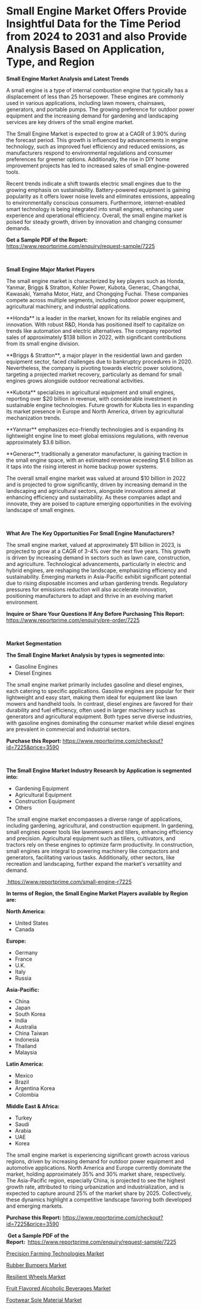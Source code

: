 <p><h1>Small Engine Market Offers Provide Insightful Data for the Time Period from 2024 to 2031 and also Provide Analysis Based on Application, Type, and Region</h1></p><p><strong>Small Engine Market Analysis and Latest Trends</strong></p>
<p><p>A small engine is a type of internal combustion engine that typically has a displacement of less than 25 horsepower. These engines are commonly used in various applications, including lawn mowers, chainsaws, generators, and portable pumps. The growing preference for outdoor power equipment and the increasing demand for gardening and landscaping services are key drivers of the small engine market.</p><p>The Small Engine Market is expected to grow at a CAGR of 3.90% during the forecast period. This growth is influenced by advancements in engine technology, such as improved fuel efficiency and reduced emissions, as manufacturers respond to environmental regulations and consumer preferences for greener options. Additionally, the rise in DIY home improvement projects has led to increased sales of small engine-powered tools.</p><p>Recent trends indicate a shift towards electric small engines due to the growing emphasis on sustainability. Battery-powered equipment is gaining popularity as it offers lower noise levels and eliminates emissions, appealing to environmentally conscious consumers. Furthermore, internet-enabled smart technology is being integrated into small engines, enhancing user experience and operational efficiency. Overall, the small engine market is poised for steady growth, driven by innovation and changing consumer demands.</p></p>
<p><strong>Get a Sample PDF of the Report:&nbsp;</strong> <a href="https://www.reportprime.com/enquiry/request-sample/7225">https://www.reportprime.com/enquiry/request-sample/7225</a></p>
<p>&nbsp;</p>
<p><strong>Small Engine Major Market Players</strong></p>
<p><p>The small engine market is characterized by key players such as Honda, Yanmar, Briggs & Stratton, Kohler Power, Kubota, Generac, Changchai, Kawasaki, Yamaha Motor, Hatz, and Chongqing Fuchai. These companies compete across multiple segments, including outdoor power equipment, agricultural machinery, and industrial applications.</p><p>**Honda** is a leader in the market, known for its reliable engines and innovation. With robust R&D, Honda has positioned itself to capitalize on trends like automation and electric alternatives. The company reported sales of approximately $138 billion in 2022, with significant contributions from its small engine division.</p><p>**Briggs & Stratton**, a major player in the residential lawn and garden equipment sector, faced challenges due to bankruptcy procedures in 2020. Nevertheless, the company is pivoting towards electric power solutions, targeting a projected market recovery, particularly as demand for small engines grows alongside outdoor recreational activities.</p><p>**Kubota** specializes in agricultural equipment and small engines, reporting over $20 billion in revenue, with considerable investment in sustainable engine technologies. Future growth for Kubota lies in expanding its market presence in Europe and North America, driven by agricultural mechanization trends.</p><p>**Yanmar** emphasizes eco-friendly technologies and is expanding its lightweight engine line to meet global emissions regulations, with revenue approximately $3.6 billion. </p><p>**Generac**, traditionally a generator manufacturer, is gaining traction in the small engine space, with an estimated revenue exceeding $1.6 billion as it taps into the rising interest in home backup power systems.</p><p>The overall small engine market was valued at around $10 billion in 2022 and is projected to grow significantly, driven by increasing demand in the landscaping and agricultural sectors, alongside innovations aimed at enhancing efficiency and sustainability. As these companies adapt and innovate, they are poised to capture emerging opportunities in the evolving landscape of small engines.</p></p>
<p>&nbsp;</p>
<p><strong>What Are The Key Opportunities For Small Engine Manufacturers?</strong></p>
<p><p>The small engine market, valued at approximately $11 billion in 2023, is projected to grow at a CAGR of 3-4% over the next five years. This growth is driven by increasing demand in sectors such as lawn care, construction, and agriculture. Technological advancements, particularly in electric and hybrid engines, are reshaping the landscape, emphasizing efficiency and sustainability. Emerging markets in Asia-Pacific exhibit significant potential due to rising disposable incomes and urban gardening trends. Regulatory pressures for emissions reduction will also accelerate innovation, positioning manufacturers to adapt and thrive in an evolving market environment.</p></p>
<p><strong>Inquire or Share Your Questions If Any Before Purchasing This Report:</strong> <a href="https://www.reportprime.com/enquiry/pre-order/7225">https://www.reportprime.com/enquiry/pre-order/7225</a></p>
<p>&nbsp;</p>
<p><strong>Market Segmentation</strong></p>
<p><strong>The Small Engine Market Analysis by types is segmented into:</strong></p>
<p><ul><li>Gasoline Engines</li><li>Diesel Engines</li></ul></p>
<p><p>The small engine market primarily includes gasoline and diesel engines, each catering to specific applications. Gasoline engines are popular for their lightweight and easy start, making them ideal for equipment like lawn mowers and handheld tools. In contrast, diesel engines are favored for their durability and fuel efficiency, often used in larger machinery such as generators and agricultural equipment. Both types serve diverse industries, with gasoline engines dominating the consumer market while diesel engines are prevalent in commercial and industrial sectors.</p></p>
<p><strong>Purchase this Report:&nbsp;</strong><a href="https://www.reportprime.com/checkout?id=7225&price=3590">https://www.reportprime.com/checkout?id=7225&price=3590</a></p>
<p>&nbsp;</p>
<p><strong>The Small Engine Market Industry Research by Application is segmented into:</strong></p>
<p><ul><li>Gardening Equipment</li><li>Agricultural Equipment</li><li>Construction Equipment</li><li>Others</li></ul></p>
<p><p>The small engine market encompasses a diverse range of applications, including gardening, agricultural, and construction equipment. In gardening, small engines power tools like lawnmowers and tillers, enhancing efficiency and precision. Agricultural equipment such as tillers, cultivators, and tractors rely on these engines to optimize farm productivity. In construction, small engines are integral to powering machinery like compactors and generators, facilitating various tasks. Additionally, other sectors, like recreation and landscaping, further expand the market's versatility and demand.</p></p>
<p><a href="https://www.reportprime.com/small-engine-r7225">&nbsp;https://www.reportprime.com/small-engine-r7225</a></p>
<p><strong>In terms of Region, the Small Engine Market Players available by Region are:</strong></p>
<p>
    <p> <strong> North America: </strong>
        <ul>
            <li>United States</li>
            <li>Canada</li>
        </ul>
        </p> 
    <p> <strong> Europe: </strong>
        <ul>
            <li>Germany</li>
            <li>France</li>
            <li>U.K.</li>
            <li>Italy</li>
            <li>Russia</li>
        </ul>
        </p> 
    <p> <strong> Asia-Pacific: </strong>
        <ul>
            <li>China</li>
            <li>Japan</li>
            <li>South Korea</li>
            <li>India</li>
            <li>Australia</li>
            <li>China Taiwan</li>
            <li>Indonesia</li>
            <li>Thailand</li>
            <li>Malaysia</li>
        </ul>
        </p> 
    <p> <strong> Latin America: </strong>
        <ul>
            <li>Mexico</li>
            <li>Brazil</li>
            <li>Argentina Korea</li>
            <li>Colombia</li>
        </ul>
        </p> 
    <p> <strong> Middle East & Africa: </strong>
        <ul>
            <li>Turkey</li>
            <li>Saudi</li>
            <li>Arabia</li>
            <li>UAE</li>
            <li>Korea</li>
        </ul>
    </p>
    </p>
<p><p>The small engine market is experiencing significant growth across various regions, driven by increasing demand for outdoor power equipment and automotive applications. North America and Europe currently dominate the market, holding approximately 35% and 30% market share, respectively. The Asia-Pacific region, especially China, is projected to see the highest growth rate, attributed to rising urbanization and industrialization, and is expected to capture around 25% of the market share by 2025. Collectively, these dynamics highlight a competitive landscape favoring both developed and emerging markets.</p></p>
<p><strong>Purchase this Report: </strong><a href="https://www.reportprime.com/checkout?id=7225&price=3590">https://www.reportprime.com/checkout?id=7225&price=3590</a></p>
<p>&nbsp;<strong>Get a Sample PDF of the Report:&nbsp;&nbsp;</strong><a href="https://www.reportprime.com/enquiry/request-sample/7225">https://www.reportprime.com/enquiry/request-sample/7225</a></p>
<p><strong></strong></p>
<p><p><a href="https://medium.com/@kaitlynkristyfj13/what-are-the-current-and-future-prospects-for-the-precision-farming-technologies-market-5fc2a2b8f767">Precision Farming Technologies Market</a></p><p><a href="https://issuu.com/reportprime-2/docs/rubber-bumpers-market-size-2030.ppt_a3a812d0ac1558">Rubber Bumpers Market</a></p><p><a href="https://issuu.com/reportprime-2/docs/resilient-wheels-market-size-2030.p_4cc99485d8b4d0">Resilient Wheels Market</a></p><p><a href="https://www.linkedin.com/pulse/fruit-flavored-alcoholic-beverages-market-outlook-share-dgunf?trackingId=9Zp3cMPKR3mhbBtEMsFZbg%3D%3D">Fruit Flavored Alcoholic Beverages Market</a></p><p><a href="https://www.linkedin.com/pulse/footwear-sole-material-market-size-share-analysis-growth-9nete?trackingId=FagOSwCgTKyzbGwcbFb8sg%3D%3D">Footwear Sole Material Market</a></p></p>